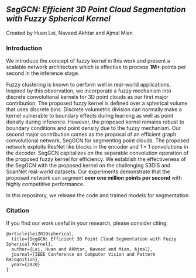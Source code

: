 ## *SegGCN: Efficient 3D Point Cloud Segmentation with Fuzzy Spherical Kernel*
Created by Huan Lei, Naveed Akhtar and Ajmal Mian

### Introduction
We introduce the concept of fuzzy kernel in this work and present a scalable network architecture which is effective to process **1M+** points per second in the inference stage. 

Fuzzy clustering is known to perform well in real-world applications. Inspired by this observation, we incorporate a fuzzy mechanism into discrete convolutional kernels for 3D point clouds as our first major contribution. The proposed fuzzy  kernel is defined over a spherical volume that uses discrete bins. Discrete volumetric division can normally make a kernel vulnerable to boundary effects during learning as well as point density during inference. However, the proposed kernel remains robust to boundary  conditions and point density due to the fuzzy mechanism. Our second major contribution comes as the proposal of an efficient graph convolutional network, SegGCN for segmenting point clouds. The proposed network exploits ResNet like blocks in the encoder and $1\times1$ convolutions in the decoder. 
SegGCN capitalizes on the separable convolution operation of the proposed fuzzy kernel for efficiency. We establish the effectiveness of the SegGCN with the proposed kernel on the challenging S3DIS and ScanNet real-world datasets. Our experiments demonstrate that the proposed network can segment **over one million points per second** with highly competitive performance. 

In this repository, we release the code and trained models for segmentation.

### Citation
If you find our work useful in your research, please consider citing:

```
@article{lei2019spherical,  
  title={SegGCN: Efficient 3D Point Cloud Segmentation with Fuzzy Spherical Kernel},  
  author={Lei, Huan and Akhtar, Naveed and Mian, Ajmal},  
  journal={IEEE Conference on Computer Vision and Pattern Recognition},  
  year={2020}  
}
```

